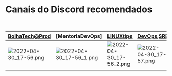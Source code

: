 # Canais do Discord recomendados
<br>


|[BolhaTech@Prod](https://discord.gg/8mGe6b55)|[MentoriaDevOps]|[LINUXtips](https://discord.gg/zhpcJSMu)|[DevOps,SRE](https://discord.gg/devops-sre-infrastructure-419745677585940482)|[Mateusmuller]|[DevOpsHeroes](https://discord.gg/DgPR3Rea)|
|--|--|--|--|--|--|
|![2022-04-30_17-56.png](https://drive.google.com/uc?export=view&id=1S_7M0RH2PZ6UxE-ExylxtbPysnse4Ybi)|![2022-04-30_17-56_1.png](https://drive.google.com/uc?export=view&id=1u1vbTxfdzN5yxwnF4u1cs-KliTbQyGjJ)|![2022-04-30_17-56_2.png](https://drive.google.com/uc?export=view&id=11f3lQgA1CExeTftlrh0RI2rT4_5DoDZO)|![2022-04-30_17-57.png](https://drive.google.com/uc?export=view&id=14YXEFy_ACxU-F2n0R00vHXAgksdxzwiz)|![2022-04-30_17-57_1.png](https://drive.google.com/uc?export=view&id=1i79KQi-Wjev3dLqtW-E9eW04XxRy1XD6)|![2022-10-02_18-30.png](https://drive.google.com/uc?export=view&id=1IFmvVHPb0GsZmn6i-4oms3wopnpmwIMP)|
|  |  |  |  |  |  |






